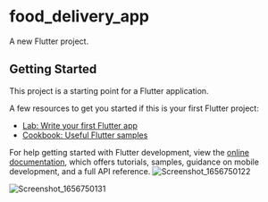 # food_delivery_app

A new Flutter project.

## Getting Started

This project is a starting point for a Flutter application.

A few resources to get you started if this is your first Flutter project:

- [Lab: Write your first Flutter app](https://docs.flutter.dev/get-started/codelab)
- [Cookbook: Useful Flutter samples](https://docs.flutter.dev/cookbook)

For help getting started with Flutter development, view the
[online documentation](https://docs.flutter.dev/), which offers tutorials,
samples, guidance on mobile development, and a full API reference.
![Screenshot_1656750122](https://user-images.githubusercontent.com/65818522/176993197-05920960-0e4b-47f1-b96a-83c917c15dd5.png)

![Screenshot_1656750131](https://user-images.githubusercontent.com/65818522/176993193-cd1eb769-86b1-4a96-aa58-78f0759ff93e.png)
